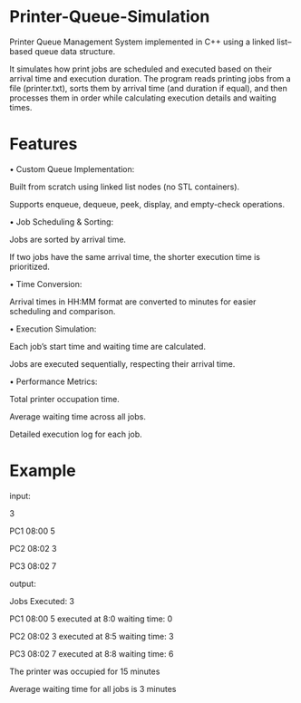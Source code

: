 # Printer-Queue-Simulation
Printer Queue Management System implemented in C++ using a linked list–based queue data structure.

It simulates how print jobs are scheduled and executed based on their arrival time and execution duration.
The program reads printing jobs from a file (printer.txt), sorts them by arrival time (and duration if equal), and then processes them in order while calculating execution details and waiting times.


# Features

• Custom Queue Implementation: 

 Built from scratch using linked list nodes (no STL containers).

 Supports enqueue, dequeue, peek, display, and empty-check operations.

• Job Scheduling & Sorting: 

 Jobs are sorted by arrival time.

 If two jobs have the same arrival time, the shorter execution time is prioritized.

• Time Conversion:

 Arrival times in HH:MM format are converted to minutes for easier scheduling and comparison.

• Execution Simulation:

 Each job’s start time and waiting time are calculated.

 Jobs are executed sequentially, respecting their arrival time.

• Performance Metrics:

 Total printer occupation time.

 Average waiting time across all jobs.

 Detailed execution log for each job.

 # Example

 input:

 3
 
PC1 08:00 5

PC2 08:02 3

PC3 08:02 7

output:

Jobs Executed: 3

PC1 08:00 5 executed at 8:0 waiting time: 0

PC2 08:02 3 executed at 8:5 waiting time: 3

PC3 08:02 7 executed at 8:8 waiting time: 6

The printer was occupied for 15 minutes

Average waiting time for all jobs is 3 minutes

